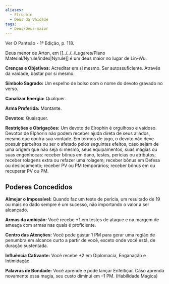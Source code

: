 ```yaml
---
aliases:
  - Elrophin
  - Deus da Vaidade
tags:
  - Deus/Deus-maior
---
```

Ver O Panteão - 1ª Edição, p. 118.

Deus menor de Arton, em [[../../../Lugares/Plano Material/Nyrule/index|Nyrule]] é um deus maior no lugar de Lin-Wu.

**Crenças e Objetivos:** Acreditar em si mesmo. Ser autossuficiente. Através da vaidade, bastar por si mesmo.

**Símbolo Sagrado:** Um espelho de bolso com o nome do devoto gravado no verso.

**Canalizar Energia:** Qualquer.

**Arma Preferida:** Montante.

**Devotos:** Quaisquer.

**Restrições e Obrigações:** Um devoto de Elrophin é orgulhoso e vaidoso. Devotos de Elphorin não podem receber ajuda direta de seus aliados, mesmo que contra sua vontade. Em termos de jogo, o devoto não deve possuir parceiros ou ser o afetado pelos seguintes efeitos, caso sejam de uma origem que não seja si mesmo, seus equipamentos, suas magias ou suas engenhocas: receber bônus em dano, testes, perícias ou atributos; receber rolagens extra ou refazer uma rolagem; receber bônus em Defesa ou deslocamento; receber PV ou PM temporários; receber bônus em ou recuperar PV ou PM.

## Poderes Concedidos
**Almejar o Impossível:** Quando faz um teste de perícia, um resultado de 19 ou mais no dado sempre é um sucesso, não importando o valor a ser alcançado.

**Armas da ambição:** Você recebe +1 em testes de ataque e na margem de ameaça com armas nas quais é proficiente.

**Centro das Atenções:** Você pode gastar 1 PM para gerar uma região de penumbra em alcance curto a partir de você, exceto onde você está, de duração sustentada.

**Influência Cativante:** Você recebe +2 em Diplomacia, Enganação e Intimidação.

**Palavras de Bondade:** Você aprende e pode lançar Enfeitiçar. Caso aprenda novamente essa magia, seu custo diminui em –1 PM. (Habilidade Mágica)
